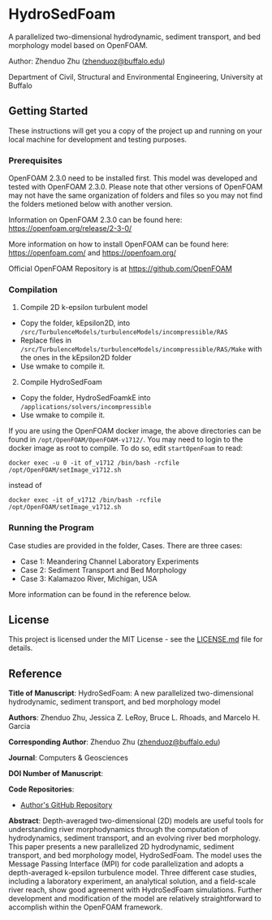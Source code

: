 # HydroSedFoam
A parallelized two-dimensional hydrodynamic, sediment transport, and bed morphology model based on OpenFOAM.

Author: Zhenduo Zhu (zhenduoz@buffalo.edu)

Department of Civil, Structural and Environmental Engineering, University at Buffalo




## Getting Started

These instructions will get you a copy of the project up and running on your local machine for development and testing purposes.

### Prerequisites

OpenFOAM 2.3.0 need to be installed first. This model was developed and tested with OpenFOAM 2.3.0. Please note that other versions of OpenFOAM may not have the same organization of folders and files so you may not find the folders metioned below with another version.

Information on OpenFOAM 2.3.0 can be found here: https://openfoam.org/release/2-3-0/

More information on how to install OpenFOAM can be found here: https://openfoam.com/ and https://openfoam.org/

Official OpenFOAM Repository is at https://github.com/OpenFOAM

### Compilation

1. Compile 2D k-epsilon turbulent model

 * Copy the folder, kEpsilon2D, into `/src/TurbulenceModels/turbulenceModels/incompressible/RAS`
 * Replace files in `/src/TurbulenceModels/turbulenceModels/incompressible/RAS/Make` with the ones in the kEpsilon2D folder
 * Use wmake to compile it.

2. Compile HydroSedFoam

 * Copy the folder, HydroSedFoamkE into `/applications/solvers/incompressible`
 * Use wmake to compile it.

If you are using the OpenFOAM docker image, the above directories can be found in `/opt/OpenFOAM/OpenFOAM-v1712/`. You may need to login to the docker image as root to compile. To do so, edit `startOpenFoam` to read:

    docker exec -u 0 -it of_v1712 /bin/bash -rcfile /opt/OpenFOAM/setImage_v1712.sh
    
instead of

    docker exec -it of_v1712 /bin/bash -rcfile /opt/OpenFOAM/setImage_v1712.sh


### Running the Program


Case studies are provided in the folder, Cases. There are three cases:

 * Case 1: Meandering Channel Laboratory Experiments
 * Case 2: Sediment Transport and Bed Morphology
 * Case 3: Kalamazoo River, Michigan, USA

More information can be found in the reference below.



## License

This project is licensed under the MIT License - see the [LICENSE.md](LICENSE.md) file for details.


## Reference

**Title of Manuscript**:
HydroSedFoam: A new parallelized two-dimensional hydrodynamic, sediment transport, and bed morphology model

**Authors**: Zhenduo Zhu, Jessica Z. LeRoy, Bruce L. Rhoads, and Marcelo H. Garcia

**Corresponding Author**: Zhenduo Zhu (zhenduoz@buffalo.edu)

**Journal**: Computers & Geosciences

**DOI Number of Manuscript**: 

**Code Repositories**:
 * [Author's GitHub Repository](https://github.com/ZhenduoZhu/HydroSedFoam)

**Abstract**: Depth-averaged two-dimensional (2D) models are useful tools for understanding river morphodynamics through the computation of hydrodynamics, sediment transport, and an evolving river bed morphology. This paper presents a new parallelized 2D hydrodynamic, sediment transport, and bed morphology model, HydroSedFoam. The model uses the Message Passing Interface (MPI) for code parallelization and adopts a depth-averaged k-epsilon turbulence model. Three different case studies, including a laboratory experiment, an analytical solution, and a field-scale river reach, show good agreement with HydroSedFoam simulations. Further development and modification of the model are relatively straightforward to accomplish within the OpenFOAM framework.
